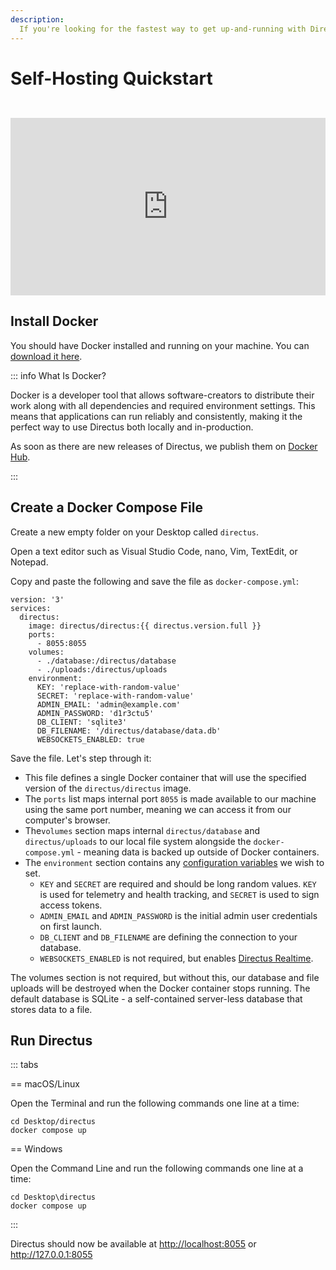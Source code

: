 ```yaml
---
description:
  If you're looking for the fastest way to get up-and-running with Directus locally, this guide will get you there in minutes.
---
```


<script setup lang="ts">
import { data as directus } from '../.vitepress/data/directus.data.js';
</script>

# Self-Hosting Quickstart

<iframe style="width:100%; aspect-ratio:16/9; margin-top: 2em;" src="https://www.youtube.com/embed/J7tFWxAGkh4" title="YouTube video player" frameborder="0" allow="accelerometer; autoplay; clipboard-write; encrypted-media; gyroscope; picture-in-picture; web-share" allowfullscreen></iframe>

## Install Docker

You should have Docker installed and running on your machine. You can
[download it here](https://docs.docker.com/get-docker/).

::: info What Is Docker?

Docker is a developer tool that allows software-creators to distribute their work along with all dependencies and
required environment settings. This means that applications can run reliably and consistently, making it the perfect way
to use Directus both locally and in-production.

As soon as there are new releases of Directus, we publish them on
[Docker Hub](https://hub.docker.com/r/directus/directus).

:::

## Create a Docker Compose File

Create a new empty folder on your Desktop called `directus`.

Open a text editor such as Visual Studio Code, nano, Vim, TextEdit, or Notepad.

Copy and paste the following and save the file as `docker-compose.yml`:

```yaml-vue
version: '3'
services:
  directus:
    image: directus/directus:{{ directus.version.full }}
    ports:
      - 8055:8055
    volumes:
      - ./database:/directus/database
      - ./uploads:/directus/uploads
    environment:
      KEY: 'replace-with-random-value'
      SECRET: 'replace-with-random-value'
      ADMIN_EMAIL: 'admin@example.com'
      ADMIN_PASSWORD: 'd1r3ctu5'
      DB_CLIENT: 'sqlite3'
      DB_FILENAME: '/directus/database/data.db'
      WEBSOCKETS_ENABLED: true
```

Save the file. Let's step through it:

- This file defines a single Docker container that will use the specified version of the `directus/directus` image.
- The `ports` list maps internal port `8055` is made available to our machine using the same port number, meaning we can
  access it from our computer's browser.
- The`volumes` section maps internal `directus/database` and `directus/uploads` to our local file system alongside the
  `docker-compose.yml` - meaning data is backed up outside of Docker containers.
- The `environment` section contains any [configuration variables](/self-hosted/config-options.html) we wish to set.
  - `KEY` and `SECRET` are required and should be long random values. `KEY` is used for telemetry and health tracking,
    and `SECRET` is used to sign access tokens.
  - `ADMIN_EMAIL` and `ADMIN_PASSWORD` is the initial admin user credentials on first launch.
  - `DB_CLIENT` and `DB_FILENAME` are defining the connection to your database.
  - `WEBSOCKETS_ENABLED` is not required, but enables [Directus Realtime](/guides/real-time/getting-started/index.html).

The volumes section is not required, but without this, our database and file uploads will be destroyed when the Docker
container stops running. The default database is SQLite - a self-contained server-less database that stores data to a
file.

## Run Directus

::: tabs

== macOS/Linux

Open the Terminal and run the following commands one line at a time:

```
cd Desktop/directus
docker compose up
```

== Windows

Open the Command Line and run the following commands one line at a time:

```
cd Desktop\directus
docker compose up
```

:::

Directus should now be available at <a href="http://localhost:8055" target="_blank">http://localhost:8055</a> or
<a href="http://127.0.0.1:8055" target="_blank">http://127.0.0.1:8055</a>
